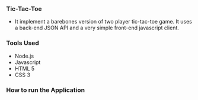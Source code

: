 
### Tic-Tac-Toe
+ It implement a barebones version of two player tic-tac-toe game. It uses a back-end JSON API and a very simple front-end javascript client. 



### Tools Used
+ Node.js
+ Javascript
+ HTML 5
+ CSS 3





### How to run the Application



